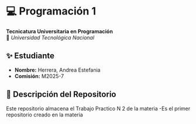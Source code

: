 # 💻 Programación 1  
**Tecnicatura Universitaria en Programación**  
📍 *Universidad Tecnológica Nacional*  

## ✨ Estudiante  
- **Nombre:** Herrera, Andrea Estefania
- **Comisión:** M2025-7  

## 📂 Descripción del Repositorio  
Este repositorio almacena el Trabajo Practico N 2 de la materia 
-Es el primer repositorio creado en la materia 



